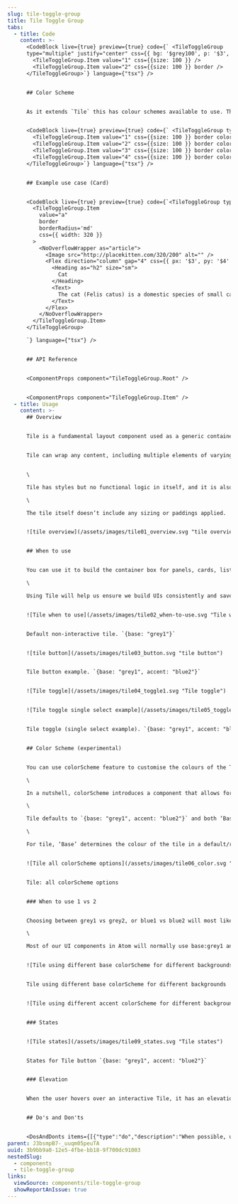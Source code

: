 ```yaml
---
slug: tile-toggle-group
title: Tile Toggle Group
tabs:
  - title: Code
    content: >-
      <CodeBlock live={true} preview={true} code={` <TileToggleGroup
      type="multiple" justify="center" css={{ bg: '$grey100', p: '$3', width: '100%' }}>
        <TileToggleGroup.Item value="1" css={{size: 100 }} />
        <TileToggleGroup.Item value="2" css={{size: 100 }} border />
      </TileToggleGroup>`} language={"tsx"} />


      ## Color Scheme


      As it extends `Tile` this has colour schemes available to use. The `accent` and `interactive` settings are available to customise the selected state.


      <CodeBlock live={true} preview={true} code={` <TileToggleGroup type="multiple">
        <TileToggleGroup.Item value="1" css={{size: 100 }} border colorScheme={{ base: 'blue1' }} />
        <TileToggleGroup.Item value="2" css={{size: 100 }} border colorScheme={{ base: 'blue2' }}/>
        <TileToggleGroup.Item value="3" css={{size: 100 }} border colorScheme={{ base: 'purple1', accent: 'grey2' }}/>
        <TileToggleGroup.Item value="4" css={{size: 100 }} border colorScheme={{ accent: 'purple2' }}/>
      </TileToggleGroup>`} language={"tsx"} />


      ## Example use case (Card)


      <CodeBlock live={true} preview={true} code={`<TileToggleGroup type="multiple">
        <TileToggleGroup.Item
          value="a"
          border
          borderRadius='md'
          css={{ width: 320 }}
        >
          <NoOverflowWrapper as="article">
            <Image src="http://placekitten.com/320/200" alt="" />
            <Flex direction="column" gap="4" css={{ px: '$3', py: '$4' }}>
              <Heading as="h2" size="sm">
                Cat
              </Heading>
              <Text>
                The cat (Felis catus) is a domestic species of small carnivorous mammal.
              </Text>
            </Flex>
          </NoOverflowWrapper>
        </TileToggleGroup.Item>
      </TileToggleGroup>

      `} language={"tsx"} />


      ## API Reference


      <ComponentProps component="TileToggleGroup.Root" />


      <ComponentProps component="TileToggleGroup.Item" />
  - title: Usage
    content: >-
      ## Overview


      Tile is a fundamental layout component used as a generic container to build the surface of panels, cards, lists and other content components that group information.


      Tile can wrap any content, including multiple elements of varying types and sizes, like images, text, buttons, links, badges, icons, etc.


      \

      Tile has styles but no functional logic in itself, and it is also used to provide common styles for [Tile button](/components/surfaces/tile-interactive) and [Tile toggle](/components/surfaces/tile-toggle-group) which are interactive elements.\

      \

      The tile itself doesn’t include any sizing or paddings applied.


      ![tile overview](/assets/images/tile01_overview.svg "tile overview")


      ## When to use


      You can use it to build the container box for panels, cards, lists, and other content components that group information.\

      \

      Using Tile will help us ensure we build UIs consistently and save time when designers are deciding styles and when developers are building them.


      ![Tile when to use](/assets/images/tile02_when-to-use.svg "Tile when to use")


      Default non-interactive tile. `{base: "grey1"}`


      ![tile button](/assets/images/tile03_button.svg "tile button")


      Tile button example. `{base: "grey1", accent: "blue2"}`


      ![Tile toggle](/assets/images/tile04_toggle1.svg "Tile toggle")


      ![Tile toggle single select example](/assets/images/tile05_toggle2.svg "Tile toggle single select example")


      Tile toggle (single select example). `{base: "grey1", accent: "blue2"}`


      ## Color Scheme (experimental)


      You can use colorScheme feature to customise the colours of the Tile. ColorScheme is experimental. You can read more about how it currently works and available options on [the repository's github](https://github.com/Atom-Learning/components/tree/main/lib/src/experiments/color-scheme#readme).\

      \

      In a nutshell, colorScheme introduces a component that allows for base and accent theme properties, as well as an interactive contrast mode that affects all interactive components. The 'base' property is used for the base colors of the wrapped component, while "accent" is used for highlighted and interactive elements.\

      \

      Tile defaults to `{base: "grey1", accent: "blue2"}` and both ‘Base’ and ‘Accent’ currently accept any of the following options: grey1, grey2, blue1, blue2, purple1, purple2...\

      \

      For tile, ‘Base’ determines the colour of the tile in a default/resting state (including its hover, pressed, focus), and ‘Accent’ determines the colour when the tile is selected (including its hover, pressed, focus).


      ![Tile all colorScheme options](/assets/images/tile06_color.svg "Tile all colorScheme options")


      Tile: all colorScheme options


      ### When to use 1 vs 2


      Choosing between grey1 vs grey2, or blue1 vs blue2 will most likely be determined by the background where the component is displayed and the emphasis that you want it to have against the rest of the UI elements on the page/section.\

      \

      Most of our UI components in Atom will normally use base:grey1 and accent:blue1, and you can mix-match any of these.


      ![Tile using different base colorScheme for different backgrounds](/assets/images/tile07_basecolor.svg "Tile using different base colorScheme for different backgrounds")


      Tile using different base colorScheme for different backgrounds


      ![Tile using different accent colorScheme for different backgrounds when selected](/assets/images/tile08_accentcolor.svg "Tile using different accent colorScheme for different backgrounds when selected")


      ### States


      ![Tile states](/assets/images/tile09_states.svg "Tile states")


      States for Tile button `{base: "grey1", accent: "blue2"}`


      ### Elevation


      When the user hovers over an interactive Tile, it has an elevation defined by a shadow and a position change.


      ## Do's and Don'ts


      <DosAndDonts items={[{"type":"do","description":"When possible, user border colour to separate the tile from the background.","image":"/assets/images/tile11_do.svg"},{"type":"dont","description":"Don't use too pale text inside tiles to avoid accessibility issues.","image":"/assets/images/tile12_dont.svg"},{"type":"do","description":"Group Tiles by theme using the same colorScheme and consistent styles.","image":"/assets/images/tile13_do.svg"},{"type":"avoid","description":"Using mismatching tiles with different styles when they are part of the same group."}]} />
parent: J3bsmpB7-_uuqm05peuTA
uuid: 3b9bb9a0-12e5-4fbe-bb18-9f700dc91003
nestedSlug:
  - components
  - tile-toggle-group
links:
  viewSource: components/tile-toggle-group
  showReportAnIssue: true
---
```

